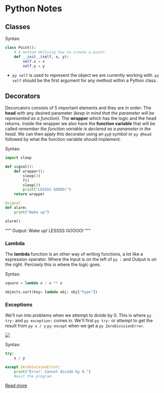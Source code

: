 # Python Notes

## Classes

Syntax:

```py
class Point():
    # A method defining how to create a point:
    def __init__(self, x, y):
        self.x = x
        self.y = y
```

- ```py self``` is used to represent the object we are currently working with. ```py self``` should be the first argument for any method within a Python class.

## Decorators

Decorcators consists of 5 important elements and they are in order: The **head** with any desired parameter *(keep in mind that the parameter will be represented as a function)*. The **wrapper** which has the logic and the head returns. Inside the wrapper we also have the **function variable** that will be called *remember the function variable is declared as a parameter in the head*. We can then apply this decorator using an ```py@``` symbol or ```py @head``` followed by what the function variable should implement. 

Syntax:

```py
import sleep

def signal():
    def wrapper():
        sleep(3)
        f()
        sleep(3)
        print("LESSSS GOOOO!")
    return wrapper

@signal
def alarm:
    print("Wake up")

alarm()

```

""" Output:
Wake up!
LESSSS GOOOO!
"""

### Lambda

The **lambda** function is an other way of writing functions, a lot like a expression operator. Where the Input is on the left of ```py :``` and Output is on the right. Percisely this is where the logic goes.

Syntax:

```py
square = lambda x : x ** x

objects.sort(key= lambda obj: obj["hype"])
```

### Exceptions

We’ll run into problems when we attempt to divide by 0. This is where ```py try:``` and ```py exception:``` comes in. We'll first ```py try:``` or attempt to get the result from ```py x / y``` ```py except``` when we get a ```py ZeroDivisionError```.

![](https://cs50.harvard.edu/web/2020/notes/2/images/dividebad.png)

Syntax:

```py
try: 
    x / y 

except ZeroDivisionError: 
    print("Error: Cannot divide by 0.")
    #exit the program
```

[Read more](https://cs50.harvard.edu/web/2020/notes/2/)
